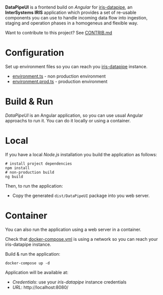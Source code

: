 **DataPipeUI** is a frontend build on *Angular* for [iris-datapipe](https://github.com/intersystems-ib/iris-datapipe), an **InterSystems IRIS** application which provides a set of re-usable components you can use to handle incoming data flow into ingestion, staging and operation phases in a homogeneus and flexible way.

Want to contribute to this project? See [CONTRIB.md](./CONTRIB.md)

# Configuration
Set up environment files so you can reach you [iris-datapipe](https://github.com/intersystems-ib/iris-datapipe) instance.
* [environment.ts](./src/environments/environment.ts) - non production environment
* [environment.prod.ts](./src/environments/environment.ts) - production environment

# Build & Run 
*DataPipeUI* is an Angular application, so you can use usual Angular approachs to run it. You can do it locally or using a container.

# Local
If you have a local *Node.js* installation you build the application as follows:

```console
# install project dependencies
npm install
# non-production build
ng build
```

Then, to run the application:
* Copy the generated `dist/DataPipeUI` package into you web server.

# Container
You can also run the application using a web server in a container.

Check that [docker-compose.yml](./docker-compose.yml) is using a network so you can reach your iris-datapipe instance.

Build & run the application:
```console
docker-compose up -d
```

Application will be available at:
* *Credentials*: use your *iris-datapipe* instance credentials
* *URL*: http://localhost:8080/
